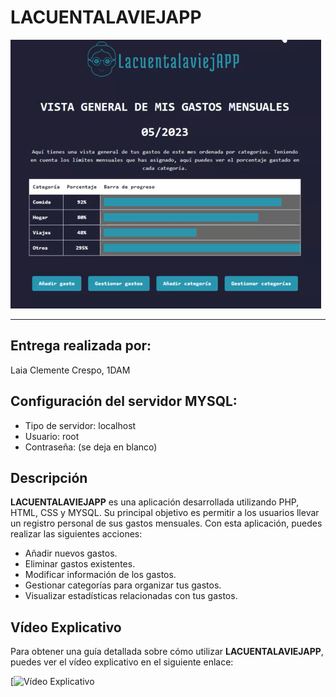 # LACUENTALAVIEJAPP

<img src = "https://github.com/LaClCr/PHP_LACUENTALAVIEJAPP/blob/936819a541e1c938674764e5a9af04f03ce68eb0/MEDIA/Portada01.png">

---

## Entrega realizada por:
Laia Clemente Crespo, 1DAM

## Configuración del servidor MYSQL:
- Tipo de servidor: localhost
- Usuario: root
- Contraseña: (se deja en blanco)

## Descripción

**LACUENTALAVIEJAPP** es una aplicación desarrollada utilizando PHP, HTML, CSS y MYSQL. Su principal objetivo es permitir a los usuarios llevar un registro personal de sus gastos mensuales. Con esta aplicación, puedes realizar las siguientes acciones:

- Añadir nuevos gastos.
- Eliminar gastos existentes.
- Modificar información de los gastos.
- Gestionar categorías para organizar tus gastos.
- Visualizar estadísticas relacionadas con tus gastos.

## Vídeo Explicativo

Para obtener una guía detallada sobre cómo utilizar **LACUENTALAVIEJAPP**, puedes ver el vídeo explicativo en el siguiente enlace:

[![Vídeo Explicativo](https://www.youtube.com/watch?v=nWTud1UDXdI&t=243s)

